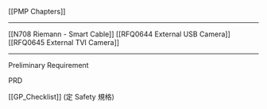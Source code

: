 [[PMP Chapters]]

---

[[N708 Riemann - Smart Cable]]
[[RFQ0644 External USB Camera]]
[[RFQ0645 External TVI Camera]]

---

Preliminary Requirement

PRD

[[GP_Checklist]] (定 Safety 規格)
